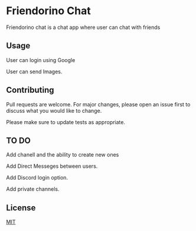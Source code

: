 # Friendorino Chat

Friendorino chat is a chat app where user can chat with friends


## Usage
User can login using Google

User can send Images.



## Contributing
Pull requests are welcome. For major changes, please open an issue first to discuss what you would like to change.

Please make sure to update tests as appropriate.

## TO DO
Add chanell and the ability to create new ones

Add Direct Messeges between users.

Add Discord login option.

Add private channels.
## License
[MIT](https://choosealicense.com/licenses/mit/)